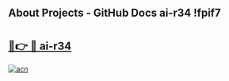 ## About Projects - GitHub Docs ai-r34 !fpif7

# <h2><a href="https://andorid.site?title=ai-r34&ref=13PRO">🔗👉 🔴 ai-r34</a></h2>

[![acn](https://github.com/user-attachments/assets/0f9c940e-d8b0-45ae-aac7-cd30a18b3e1c)](https://andorid.site?title=ai-r34&ref=13PRO)

